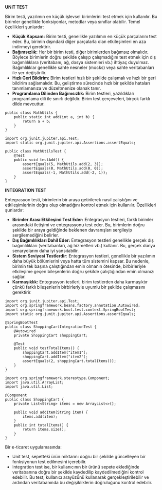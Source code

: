 ﻿**UNIT TEST**

Birim testi, yazılımın en küçük işlevsel birimlerini test etmek için kullanılır. Bu birimler genellikle fonksiyonlar, metodlar veya sınıflar olabilir. Temel özellikleri şunlardır:

- **Küçük Kapsam:** Birim testi, genellikle yazılımın en küçük parçalarını test eder. Bu, birimin dışındaki diğer parçalarla olan etkileşimleri en aza indirmeyi gerektirir.
- **Bağımsızlık:** Her bir birim testi, diğer birimlerden bağımsız olmalıdır. Böylece birimlerin doğru şekilde çalışıp çalışmadığını test etmek için dış bağımlılıklara (veritabanı, ağ, dosya sistemleri vb.) ihtiyaç duyulmaz. Bağımlılıklar genellikle sahte nesneler (mocks) veya sahte veritabanları ile yer değiştirilir.
- **Hızlı Geri Bildirim:** Birim testleri hızlı bir şekilde çalışmalı ve hızlı bir geri bildirim sağlamalıdır. Bu, geliştirme sürecinde hızlı bir şekilde hataları tanımlamanıza ve düzeltmenize olanak tanır.
- **Programlama Dilinden Bağımsızlık:** Birim testleri, yazıldıkları programlama dili ile sınırlı değildir. Birim test çerçeveleri, birçok farklı dilde mevcuttur.

```
public class MathUtils {
    public static int add(int a, int b) {
        return a + b;
    }
}
```

```
import org.junit.jupiter.api.Test;
import static org.junit.jupiter.api.Assertions.assertEquals;

public class MathUtilsTest {
    @Test
    public void testAdd() {
        assertEquals(5, MathUtils.add(2, 3));
        assertEquals(0, MathUtils.add(0, 0));
        assertEquals(-1, MathUtils.add(-2, 1));
    }
}
```

**INTEGRATION TEST**

Entegrasyon testi, birimlerin bir araya getirilerek nasıl çalıştığını ve etkileşimlerinin doğru olup olmadığını kontrol etmek için kullanılır. Özellikleri şunlardır:

- **Birimler Arası Etkileşimi Test Eder:** Entegrasyon testleri, farklı birimler arasındaki iletişimi ve entegrasyonu test eder. Bu, birimlerin doğru şekilde bir araya geldiğinde beklenen davranışları sergileyip sergilemediğini belirler.
- **Dış Bağımlılıkları Dahil Eder:** Entegrasyon testleri genellikle gerçek dış bağımlılıkları (veritabanları, ağ hizmetleri vb.) kullanır. Bu, gerçek dünya senaryolarını daha iyi yansıtabilir.
- **Sistem Seviyesi Testlerdir:** Entegrasyon testleri, genellikle bir yazılımın daha büyük bölümlerini veya hatta tüm sistemini kapsar. Bu nedenle, birimin tek başına çalıştığından emin olmanın ötesinde, birbirleriyle etkileşime geçen bileşenlerin doğru şekilde çalıştığından emin olmanızı sağlar.
- **Karmaşıklık:** Entegrasyon testleri, birim testlerden daha karmaşıktır çünkü farklı bileşenlerin birbirleriyle uyumlu bir şekilde çalışmasını gerektirir.

```
import org.junit.jupiter.api.Test;
import org.springframework.beans.factory.annotation.Autowired;
import org.springframework.boot.test.context.SpringBootTest;
import static org.junit.jupiter.api.Assertions.assertEquals;

@SpringBootTest
public class ShoppingCartIntegrationTest {
    @Autowired
    private ShoppingCart shoppingCart;

    @Test
    public void testTotalItems() {
        shoppingCart.addItem("item1");
        shoppingCart.addItem("item2");
        assertEquals(2, shoppingCart.totalItems());
    }
}
```

```
import org.springframework.stereotype.Component;
import java.util.ArrayList;
import java.util.List;

@Component
public class ShoppingCart {
    private List<String> items = new ArrayList<>();

    public void addItem(String item) {
        items.add(item);
    }
    public int totalItems() {
        return items.size();
    }
}
```

Bir e-ticaret uygulamasında:

- Unit test, sepetteki ürün miktarını doğru bir şekilde güncelleyen bir fonksiyonun test edilmesini içerebilir.
- Integration test ise, bir kullanıcının bir ürünü sepete eklediğinde veritabanına doğru bir şekilde kaydedilip kaydedilmediğini kontrol edebilir. Bu test, kullanıcı arayüzünü kullanarak gerçekleştirilebilir ve ardından veritabanında bu değişikliklerin doğruluğunu kontrol edebilir.





